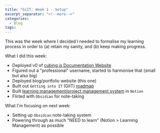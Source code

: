 ```yaml
---
title: "GiIT: Week 1 - Setup"
excerpt_separator: "<!--more-->"
categories:
  - Blog
tags:
---
```


This was the week where I decided I needed to formalise my learning process in order to (a) retain my sanity, and (b) keep making progress. 

What I did this week: 
- Deployed v0 of [cubing.js Documentation Website](https://dunkonit.github.io/cubing.js/)
- Figured out a "professional" username, started to harmonise that (small but also big)
- Deployed blog/portfolio website (this one)
- Built out `Getting into IT` (GiIT) [roadmap](../_pages/getting-into-IT-the-roadmap.md)
- Built [learning management/project management system](https://opposite-guava-d65.notion.site/Getting-into-IT-Learning-and-Project-Management-b3171e0f2d024efd8f80410cdd6fcd47) in `Notion` 
- Flirted with `Obsidian` for note-taking

What I'm focusing on next week: 
- Setting up `Obsidian` note-taking system
- Powering through as much "NEED to learn" (Notion > Learning Management) as possible